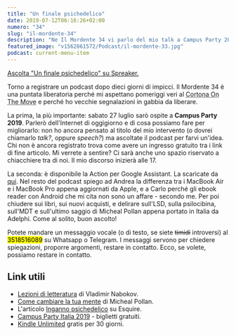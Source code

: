 ```yaml
---
title: "Un finale psichedelico"
date: 2019-07-12T06:16:26+02:00
numero: "34"
slug: "il-mordente-34"
description: "Ne Il Mordente 34 vi parlo del mio talk a Campus Party 2019, di Cortona on the Move, di allucinogeni, di ebook reader, e dei nuovi Apple Macbook."
featured_image: "v1562861572/Podcast/il-mordente-33.jpg"
podcast: current-menu-item
---
```


<a class="spreaker-player" href="https://www.spreaker.com/episode/18523385" data-resource="episode_id=18523385" data-width="100%" data-height="200px" data-theme="light" data-playlist="false" data-playlist-continuous="false" data-autoplay="false" data-live-autoplay="false" data-chapters-image="true" data-episode-image-position="right" data-hide-logo="false" data-hide-likes="false" data-hide-comments="false" data-hide-sharing="false" data-hide-download="true">Ascolta "Un finale psichedelico" su Spreaker.</a>

Torno a registrare un podcast dopo dieci giorni di impicci. Il Mordente 34 è una puntata liberatoria perché mi aspettano pomeriggi veri al <abbr title="Festival Internazionale di Fotografia">Cortona On The Move</abbr> e perché ho vecchie segnalazioni in gabbia da liberare.

La prima, la più importante: sabato 27 luglio sarò ospite a <strong>Campus Party 2019</strong>. Parlerò dell'Internet di oggigiorno e di cosa possiamo fare per migliorarlo: non ho ancora pensato al titolo del mio intervento (o dovrei chiamarlo <em>talk?</em>, oppure <em>speech?</em>) ma ascoltate il podcast per farvi un'idea. Chi non è ancora registrato trova come avere un ingresso gratuito tra i link di fine articolo. Mi verrete a sentire? Ci sarà anche uno spazio riservato a chiacchiere tra di noi. Il mio discorso inizierà alle 17. 

La seconda: è disponibile la Action per Google Assistant. La scaricate da <a href="https://assistant.google.com/services/a/uid/0000005ca966db08?hl=it" target="_blank" rel="noopener" title="Ascolta Il Mordente da Google Assistant">qui</a>. Nel resto del podcast spiego ad Andrea la differenza tra i MacBook Air e i MacBook Pro appena aggiornati da Apple, e a Carlo perché gli ebook reader con Android che mi cita non sono un affare - secondo me. Per poi chiudere sui libri, sui nuovi acquisti, e delirare sull'LSD, sulla psilocibina, sull'MDT e sull'ultimo saggio di Micheal Pollan appena portato in Italia da Adelphi. Come al solito, buon ascolto!

Potete mandare un messaggio vocale (o di testo, se siete ~~timidi~~ introversi) al <mark>3518516089</mark> su Whatsapp o Telegram. I messaggi servono per chiedere spiegazioni, proporre argomenti, restare in contatto. Ecco, se volete, possiamo restare in contatto.

## Link utili
<ul>
<li><a href="https://amzn.to/2WSxTnQ" target="_blank" rel="nofollow" title="Vedi il libro Lezioni di letteratura">Lezioni di letteratura</a> di Vladimir Nabokov.</li>
<li><a href="https://amzn.to/2NOp4Ms" target="_blank" rel="nofollow" title="Vedi il libro Come cambiare la tua mente">Come cambiare la tua mente</a> di Micheal Pollan.</li>
<li>L'articolo <a href="https://www.esquire.com/it/cultura/libri/a28183503/lsd-pollan-libro/" target="_blank" rel="nofollow" title="Leggi l'articolo Inganno psichedelico">Inganno psichedelico</a> su Esquire.</li>
<li><a href="https://italia.campus-party.org/cpit3-community-partner/" target="_blank" rel="nofollow" title="Registrati al Campus Party 2019">Campus Party Italia 2019</a> - biglietti gratuiti.</li>
<li><a href="https://www.amazon.it/kindle-dbs/hz/signup?tag=eeepcit-21" target="_blank" rel="nofollow" title="Kindle Unlimited 30 giorni">Kindle Unlimited</a> gratis per 30 giorni.</li>
</ul>